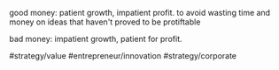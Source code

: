 good money: patient growth, impatient profit. to avoid wasting time and money on ideas that haven't proved to be protiftable

bad money: impatient growth, patient for profit.  

#strategy/value #entrepreneur/innovation #strategy/corporate